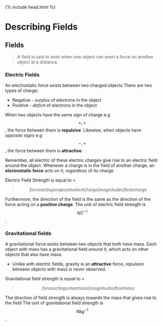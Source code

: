 {% include head.html %}

# Describing Fields
## Fields
> A field is said to exist when one object can exert a force on another object at a distance.

### Electric Fields
An electrostatic force exists between two charged objects 
There are two types of charge;
- Negative - *surplus* of electrons in the object
- Positive - *deficit* of electrons in the object

When two objects have the same *sign* of charge e.g $$+,+$$, the force between them is **repulsive**.
Likewise, when objects have *opposite* signs e.g $$-,+$$, the force between them is **attractive**.

Remember, all electric of these electric charges give rise to an electric field around the object. Whenever a charge is in the field of another charge, an **electrostatic force** acts on it, *regardless* of its charge.

Electric Field Strength is equal to =
> $${force acting on a positive test charge} | {magnitude of test charge}$$

Furthermore, the direction of the field is the same as the direction of the force acting on a **positive charge**.
The unit of electric field strength is $$NC^{-1}$$.

### Gravitational fields
A gravitational force exists between two objects that both have mass.
Each object with mass has a gravitational field around it, which acts on other objects that also have mass.
- Unlike with electric fields, gravity is an **attractive** force, *repulsion* between objects with mass is never observed.

Gravitational field strength is equal to = 
> $${force acting on test mass} | {magnitude of test mass}$$

The direction of field strength is always towards the mass that gives rise to the field
The unit of gravitational field strength is $$N{kg}^{-1}$$.
